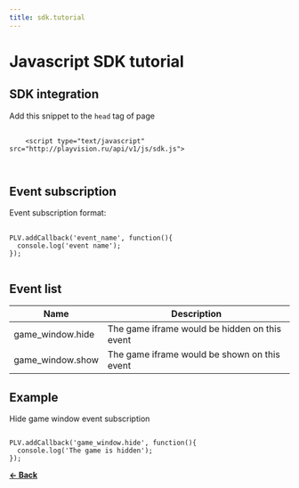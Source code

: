 ```yaml
---
title: sdk.tutorial
---
```


# Javascript SDK tutorial

## SDK integration

Add this snippet to the `head` tag of page

<pre>
  <code>
    &lt;script type="text/javascript" src="http://playvision.ru/api/v1/js/sdk.js"></script>
  </code>
</pre>


## Event subscription

Event subscription format:

<pre>
    <code>
PLV.addCallback('event_name', function(){
  console.log('event name');
});
    </code>
</pre>

## Event list

|Name         |Description                                                             |
|-----------------|--------------------------------------------------------------------|
|game_window.hide | The game iframe would be hidden on this event                      |
|game_window.show | The game iframe would be shown on this event                       |


## Example

Hide game window event subscription

<pre><code>
PLV.addCallback('game_window.hide', function(){
  console.log('The game is hidden');
});
</code></pre>


[**<- Back**](/docs/sdk/)

